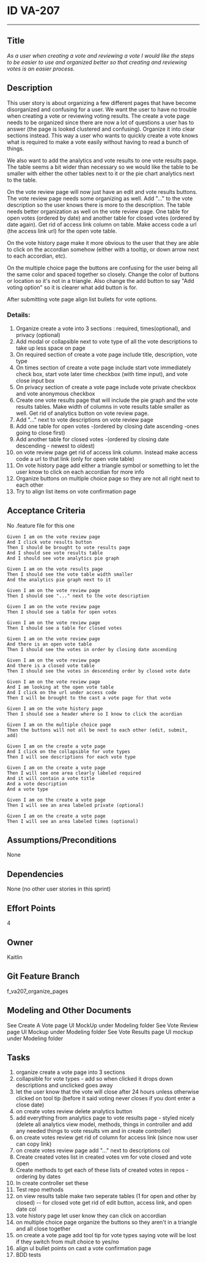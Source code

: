 # ID VA-207
<hr>

## Title

*As a user when creating a vote and reviewing a vote I would like the steps to be easier to use and organized better so that creating and reviewing votes is an easier process.*

## Description

This user story is about organizing a few different pages that have become disorganized and confusing for a user. We want the user to have no trouble when creating a vote or reviewing voting results. The create a vote page needs to be organized since there are now a lot of questions a user has to answer (the page is looked clustered and confusing). Organize it into clear sections instead. This way a user who wants to quickly create a vote knows what is required to make a vote easily without having to read a bunch of things.

We also want to add the analytics and vote results to one vote results page. The table seems a bit wider than necessary so we would like the table to be smaller with either the other tables next to it or the pie chart analytics next to the table. 

On the vote review page will now just have an edit and vote results buttons. The vote review page needs some organizing as well. Add "..." to the vote description so the user knows there is more to the description. The table needs better organization as well on the vote review page. One table for open votes (ordered by date) and another table for closed votes (ordered by date again). Get rid of access link column on table. Make access code a url (the access link url) for the open vote table. 

On the vote history page make it more obvious to the user that they are able to click on the accordian somehow (either with a tooltip, or down arrow next to each accordian, etc). 

On the multiple choice page the buttons are confusing for the user being all the same color and spaced together so closely. Change the color of buttons or location so it's not in a triangle. Also change the add button to say "Add voting option" so it is clearer what add button is for. 

After submitting vote page align list bullets for vote options.

### Details:
1. Organize create a vote into 3 sections : required, times(optional), and privacy (optional)
2. Add modal or collapsible next to vote type of all the vote descriptions to take up less space on page 
3. On required section of create a vote page include title, description, vote type 
4. On times section of create a vote page include start vote immediately check box, start vote later time checkbox (with time input), and vote close input box
5. On privacy section of create a vote page include vote private checkbox and vote anonymous checkbox
6. Create one vote results page that will include the pie graph and the vote results tables. Make width of columns in vote results table smaller as well. Get rid of analytics button on vote review page.
7. Add "..." next to vote descriptions on vote review page 
8. Add one table for open votes -(ordered by closing date ascending -ones going to close first)
9. Add another table for closed votes -(ordered by closing date descending - newest  to oldest)
10. on vote review page get rid of access link column. Instead make access code a url to that link (only for open vote table)
11. On vote history page add either a triangle symbol or something to let the user know to click on each accordian for more info
12. Organize buttons on multiple choice page so they are not all right next to each other 
13. Try to align list items on vote confirmation page

## Acceptance Criteria
No .feature file for this one

    Given I am on the vote review page
    And I click vote results button
    Then I should be brought to vote results page
    And I should see vote results table
    And I should see vote analytics pie graph 

    Given I am on the vote results page
    Then I should see the vote table width smaller
    And the analytics pie graph next to it 

    Given I am on the vote review page 
    Then I should see "..." next to the vote description 

    Given I am on the vote review page
    Then I should see a table for open votes

    Given I am on the vote review page
    Then I should see a table for closed votes

    Given I am on the vote review page
    And there is an open vote table
    Then I should see the votes in order by closing date ascending 

    Given I am on the vote review page
    And there is a closed vote table
    Then I should see the votes in descending order by closed vote date

    Given I am on the vote review page 
    And I am looking at the open vote table
    And I click on the url under access code
    Then I will be brought to the cast a vote page for that vote

    Given I am on the vote history page
    Then I should see a header where so I know to click the acordian

    Given I am on the multiple choice page
    Then the buttons will not all be next to each other (edit, submit, add)

    Given I am on the create a vote page 
    And I click on the collapsible for vote types
    Then I will see descriptions for each vote type

    Given I am on the create a vote page
    Then I will see one area clearly labeled required
    And it will contain a vote title
    And a vote description
    And a vote type 

    Given I am on the create a vote page
    Then I will see an area labeled private (optional)

    Given I am on the create a vote page
    Then I will see an area labeled times (optional)


## Assumptions/Preconditions
None
 
## Dependencies
None (no other user stories in this sprint) 

## Effort Points
4

## Owner
Kaitlin

## Git Feature Branch
f_va207_organize_pages

## Modeling and Other Documents
See Create A Vote page UI MockUp under Modeling folder 
See Vote Review page UI Mockup under Modeling folder 
See Vote Results page UI mockup under Modeling folder 

## Tasks
1. organize create a vote page into 3 sections 
2. collapsible for vote types - add so when clicked it drops down descriptions and unclicked goes away 
3. let the user know that the vote will close after 24 hours unless otherwise clicked on tool tip (before it said voting never closes if you dont enter a close date)
4. on create votes review delete analytics button
5. add everything from analytics page to vote results page - styled nicely (delete all analytics view model, methods, things in controller and add any needed things to vote results vm and in create controller)
6. on create votes review get rid of column for access link (since now user can copy link)
7. on create votes review page add "..." next to descriptions col 
8. Create created votes list in created votes vm for vote closed and vote open 
9. Create methods to get each of these lists of created votes in repos - ordering by dates 
10. In create controller set these 
11. Test repo methods
12. on view results table make two seperate tables (1 for open and other by closed) -- for closed vote get rid of edit button, access link, and open date col 
13. vote history page let user know they can click on accordian 
14. on multiple choice page organize the buttons so they aren't in a triangle and all close together 
15. on create a vote page add tool tip for vote types saying vote will be lost if they switch from mult choice to yes/no
16. align ul bullet points on cast a vote confirmation page 
17. BDD tests